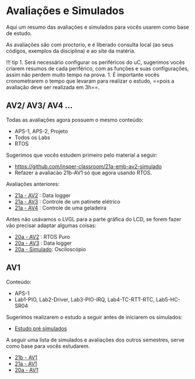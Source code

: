# Avaliações e Simulados

Aqui um resumo das avaliações e simulados para vocês usarem
como base de estudo.

As avaliações são com proctorio, e é liberado consulta 
local (ao seus códigos, exemplos da disciplina) e ao 
site da matéria. 

!!! tip
    1. Será necessário configurar os periféricos do uC, sugerimos vocês criarem resumos de cada periférico, com as funções e suas configurações, assim não perdem muito tempo na prova.
    1. É importante vocês cronometrarem o tempo que levaram para realizar o estudo, ==pois a avaliação deve ser realizada em 3h==. 
    

## AV2/ AV3/ AV4 ...

Todas as avaliações agora possuem o mesmo conteúdo:

- APS-1, APS-2, Projeto
- Todos os Labs
- RTOS 

Sugerimos que vocês estudem primeiro pelo material a seguir:

- https://github.com/insper-classroom/21a-emb-av2-simulado
- Refazer a avaliacão 21b-AV1 só que agora usando RTOS.

Avaliações anteriores:

- [21a - AV2](https://github.com/insper-classroom/21a-emb-av2) : Data logger
- [21a - AV3](https://github.com/insper-classroom/21a-emb-av3) : Controle de um patinete elétrico
- [21a - AV4](https://github.com/insper-classroom/21a-emb-sub) : Controle de uma geladeira

Antes não usávamos o LVGL para a parte gráfica do LCD, se forem fazer vão precisar adaptar algumas coisas:

- [20a - AV2](https://github.com/insper-classroom/20a-emb-av2) : RTOS Puro
- [20a - AV3](https://github.com/insper-classroom/20a-emb-av3) : Data logger
- [20a - Simulado](https://github.com/insper-classroom/20a-emb-av2-simulado): Osciloscópio 

## AV1

Conteúdo: 

- APS-1
- Lab1-PIO, Lab2-Driver, Lab3-PIO-IRQ, Lab4-TC-RTT-RTC, Lab5-HC-SR04

Sugerimos realizarem o estudo a seguir antes de iniciarem os simulados:

- [Estudo pré simulados](https://github.com/Insper/AV1-Embarcados-Simulado)

A seguir uma lista de simulados e avaliações dos outros semestres,
serve como base para vocês estudarem. 

- [21b - AV1](https://insper.github.io/ComputacaoEmbarcada/navigation/Avaliacoes_e_Simulados/21b-av1/)
- [21a - AV1](https://github.com/insper-classroom/21a-emb-av1)
- [20a - AV1](https://github.com/Insper/2020a-AV1-Embarcados)
